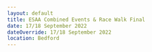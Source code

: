 ```yaml
---
layout: default
title: ESAA Combined Events & Race Walk Final
date: 17/18 September 2022
dateOverride: 17/18 September 2022
location: Bedford
---
```

